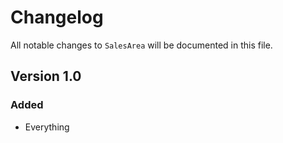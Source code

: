 # Changelog

All notable changes to `SalesArea` will be documented in this file.

## Version 1.0

### Added
- Everything
